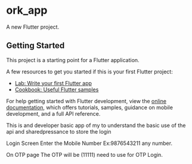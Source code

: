 # ork_app

A new Flutter project.

## Getting Started

This project is a starting point for a Flutter application.

A few resources to get you started if this is your first Flutter project:

- [Lab: Write your first Flutter app](https://docs.flutter.dev/get-started/codelab)
- [Cookbook: Useful Flutter samples](https://docs.flutter.dev/cookbook)

For help getting started with Flutter development, view the
[online documentation](https://docs.flutter.dev/), which offers tutorials,
samples, guidance on mobile development, and a full API reference.



This is and developer basic app of my to understand the basic use of the api and sharedpressance to store the login

Login Screen 
Enter the Mobile Number Ex:9876543211 any number.

On OTP page
The OTP will be (11111) need to use for OTP Login.
